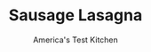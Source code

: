 ---
layout: ../../layouts/MarkdownPostLayout.astro
title: Sausage Lasagna
author: America's Test Kitchen
pubDate: 2023-03-15
description: "The right choice of ingredients—and our precise layering technique—make for the most flavorful and structurally sound lasagna we’ve ever had."
image_url: https://res.cloudinary.com/hksqkdlah/image/upload/ar_1:1,c_fill,dpr_2.0,f_auto,fl_lossy.progressive.strip_profile,g_faces:auto,q_auto:low,w_344/SFS_SausageLasagna-55_kijppe
tags: ["Main Courses","Italian","Pork","Pasta","Make Ahead"]
calories: 8081
protein: 44
carbohydrates: 40
fats: 
fiber: 5
ingredients: ["1 (1-pound), fennel bulb, stalks discarded, bulb halved, cored, and chopped coarse","1 , onion, chopped coarse","3 tablespoons, chopped fresh sage","4 , garlic cloves, peeled","1 tablespoon, fennel seeds","1/2 teaspoon, red pepper flakes","1 tablespoon, extra-virgin olive oil","2 pounds, Italian sausage, casings removed","1 , (28-ounce) can crushed tomatoes","1 , (15-ounce) can tomato sauce","17 , curly-edged lasagna noodles",", Table salt for cooking pasta",", Vegetable cooking spray","1 pound, whole-milk mozzarella cheese, shredded (4 cups)","8 ounces, provolone cheese, shredded (2 cups)","4 ounces, Pecorino Romano cheese, ground fine in food processor (3⁄4 cup)","1 1/2 teaspoons, dried oregano","1 pound (2 cups) whole-milk, cottage cheese"]
serves: 10
time: "2¾ hours, plus 45 minutes cooling"
instructions: ["FOR THE SAUCE: Combine fennel, onion, sage, garlic, fennel seeds, and pepper flakes in food processor and pulse until finely chopped, about 10 pulses; set aside. Heat oil in Dutch oven over medium-high heat until just smoking. Add sausage and cook, breaking up meat with potato masher, until sausage begins to sizzle in its own fat, about 15 minutes.","Reduce heat to medium and add fennel mixture. Cook until vegetables are softened and fragrant, about 4 minutes. Add crushed tomatoes and tomato sauce and bring to simmer. Reduce heat to medium-low and cook for 5 minutes to allow flavors to blend. Set aside off heat. Reserve 2 cups sauce for topping.","FOR THE LASAGNA: Bring 4 quarts water to boil in large pot. Add noodles and 1 tablespoon salt and cook until just shy of al dente, about 7 minutes. Drain noodles and transfer to rimmed baking sheet. Spray noodles lightly with oil spray; toss gently to coat (to prevent them from sticking to each other). Cut 2 noodles in half crosswise.","Adjust oven rack to middle position and heat oven to 375 degrees. Spray 13 by 9-inch baking dish with oil spray. Combine mozzarella, provolone, Pecorino, and oregano in bowl. Reserve 2 cups mozzarella mixture for topping.","Lay 3 noodles lengthwise in prepared dish with ends touching short side of dish, leaving gap at far end. Lay 1 half noodle crosswise to fill gap. Spread 1½ cups meat sauce over noodles; dollop ½ cup cottage cheese over sauce. Use back of spoon to spread cottage cheese evenly over sauce. Sprinkle with 1 cup mozzarella mixture.","Repeat layering of noodles, meat sauce, cottage cheese, and mozzarella mixture 3 more times, switching position of half noodle to opposite end of dish each time.","Lay remaining 3 noodles over top (there is no half noodle for top layer). Spread reserved 2 cups sauce over noodles, then sprinkle with reserved 2 cups mozzarella mixture.","Spray sheet of aluminum foil with oil spray and cover lasagna. Set lasagna on foil-lined rimmed baking sheet. Bake for 30 minutes. Discard foil covering lasagna and continue to bake until top layer of lasagna is spotty brown and lasagna is hot throughout, about 30 minutes longer. Let lasagna cool for 45 minutes. Slice and serve.","TO MAKE AHEAD: At end of step 7, cover dish with greased aluminum foil and refrigerate for up to 24 hours. To serve, bake lasagna as directed in step 8, increasing covered baking time to 55 minutes."]
nutrition: ["1027 mg Potassium","690 mg Phosphorus","700 mg Calcium","4 mg Iron","96 mg Magnesium","1858 mg Sodium","5 mg Zinc","52 g Fat","5 mg Niacin (B3)","20 g Monounsaturated","4 g Polyunsaturated","19 mg Vitamin C","140 mg Cholesterol","23 g Saturated","5 g Fiber","60 µg Folate (food)","10 g Sugars","78 µg Vitamin K","284 g Water","40 g Carbs","60 µg Folate equivalent (total)","44 g Protein","2 mg Vitamin E","2 µg Vitamin B12","216 µg Vitamin A","808 kcal Energy","8081 calories"]
notes: "You can use either sweet or hot Italian sausage here. A 1-pound box of dry lasagna noodles should yield enough for this lasagna, but sometimes it’s best to buy two boxes in case some of the noodles are broken. Note that the Pecorino Romano is ground in the food processor (it can also be purchased preground). Attach the shredding disk of your food processor to make quick work of shred- ding the mozzarella and provolone, or use the large holes of a box grater.&nbsp;"
---